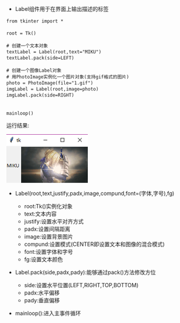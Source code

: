 * Label组件用于在界面上输出描述的标签

```
from tkinter import *

root = Tk()

# 创建一个文本对象
textLabel = Label(root,text="MIKU")
textLabel.pack(side=LEFT)

# 创建一个图像Label对象
# 用PhotoImage实例化一个图片对象(支持gif格式的图片)
photo = PhotoImage(file="1.gif")
imgLabel = Label(root,image=photo)
imgLabel.pack(side=RIGHT)


mainloop()
```

运行结果:

![](/assets/tk-6.1.1.2-1.png)

* Label\(root,text,justify,padx,image,compund,font=\(字体,字号\),fg\)
  * root:Tk\(\)实例化对象
  * text:文本内容
  * justify:设置水平对齐方式
  * padx:设置间隔距离
  * image:设置背景图片
  * compund:设置模式\(CENTER即设置文本和图像的混合模式\)
  * font:设置字体和字号
  * fg:设置文本颜色
* Label.pack\(side,padx,pady\):能够通过pack\(\)方法修改方位
  * side:设置水平位置\(LEFT,RIGHT,TOP,BOTTOM\)
  * padx:水平偏移
  * pady:垂直偏移

* mainloop\(\):进入主事件循环



